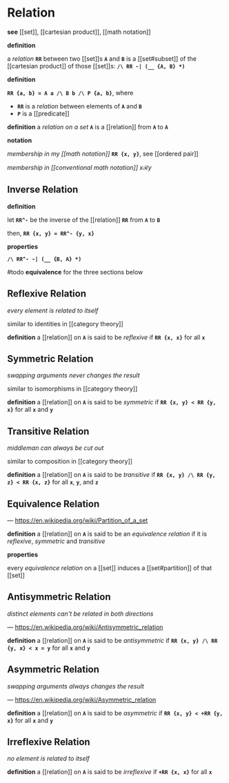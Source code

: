 # Relation

**see** [[set]], [[cartesian product]], [[math notation]]

**definition**

a _relation_ **`RR`** between two [[set]]s **`A`** and **`B`** is a [[set#subset]] of the [[cartesian product]] of those [[set]]s: **`/\ RR -| (__ {A, B} *)`**

**definition**

**`RR {a, b} = A a /\ B b /\ P {a, b}`**, where

- **`RR`** is a _relation_ between elements of **`A`** and **`B`**
- **`P`** is a [[predicate]]

**definition** a _relation on a set_ **`A`** is a [[relation]] from **`A`** to **`A`**

**notation**

_membership in my [[math notation]]_ **`RR {x, y}`**, see [[ordered pair]]

_membership in [[conventional math notation]]_ $x \mathcal R y$

## Inverse Relation

**definition**

let **`RR^-`** be the inverse of the [[relation]] **`RR`** from **`A`** to **`B`**

then, **`RR {x, y} = RR^- {y, x}`**

**properties**

**`/\ RR^- -| (__ {B, A} *)`**

#todo **equivalence** for the three sections below

## Reflexive Relation

_every element is related to itself_

similar to identities in [[category theory]]

**definition** a [[relation]] on **`A`** is said to be _reflexive_ if **`RR {x, x}`** for all **`x`**

## Symmetric Relation

_swapping arguments never changes the result_

similar to isomorphisms in [[category theory]]

**definition** a [[relation]] on **`A`** is said to be _symmetric_ if **`RR {x, y} < RR {y, x}`** for all **`x`** and **`y`**

## Transitive Relation

_middleman can always be cut out_

similar to composition in [[category theory]]

**definition** a [[relation]] on **`A`** is said to be _transitive_ if **`RR {x, y} /\ RR {y, z} < RR {x, z}`** for all **`x`**, **`y`**, and **`z`**

## Equivalence Relation

&mdash; <https://en.wikipedia.org/wiki/Partition_of_a_set>

**definition** a [[relation]] on **`A`** is said to be an _equivalence relation_ if it is _reflexive_, _symmetric_ and _transitive_

**properties**

every _equivalence relation_ on a [[set]] induces a [[set#partition]] of that [[set]]

## Antisymmetric Relation

_distinct elements can't be related in both directions_

&mdash; <https://en.wikipedia.org/wiki/Antisymmetric_relation>

**definition** a [[relation]] on **`A`** is said to be _antisymmetric_ if **`RR {x, y} /\ RR {y, x} < x = y`** for all **`x`** and **`y`**

## Asymmetric Relation

_swapping arguments always changes the result_

&mdash; <https://en.wikipedia.org/wiki/Asymmetric_relation>

**definition** a [[relation]] on **`A`** is said to be _asymmetric_ if **`RR {x, y} < +RR {y, x}`** for all **`x`** and **`y`**

## Irreflexive Relation

_no element is related to itself_

**definition** a [[relation]] on **`A`** is said to be _irreflexive_ if **`+RR {x, x}`** for all **`x`**
